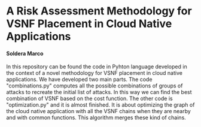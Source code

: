 # A Risk Assessment Methodology for VSNF Placement in Cloud Native Applications
#### Soldera Marco

In this repository can be found the code in Pyhton language developed in the context of a novel methodology for VSNF placement in cloud native applications. We have developed two main parts. The code "combinations.py" computes all the possible combinations of groups of attacks to recreate the initial list of attacks. In this way we can find the best combination of VSNF based on the cost function. The other code is "optimization.py" and it is almost finished. It is about optimizing the graph of the cloud native application with all the VSNF chains when they are nearby and with common functions. This algorithm merges these kind of chains.

